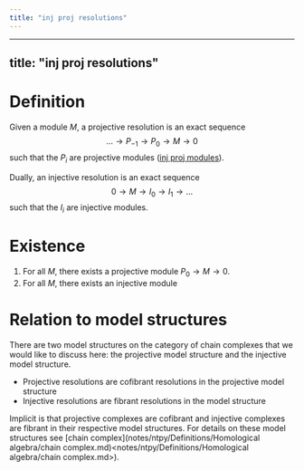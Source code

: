 ```yaml
---
title: "inj proj resolutions"
---
```


---
title: "inj proj resolutions"
---

# Definition
Given a module $M$, a projective resolution is an exact sequence 
$$ \dots\to P_{-1}\to P_0\to M\to 0$$ such that the $P_i$ are projective modules ([inj proj modules](<notes/ntpy/Definitions/Homological algebra/inj proj modules.md>)). 

Dually, an injective resolution is an exact sequence $$0\to M\to I_0\to I_1\to \dots$$ such that the $I_i$ are injective modules.

# Existence
1. For all $M$, there exists a projective module $P_0\to M\to 0$.
2. For all $M$, there exists an injective module 

# Relation to model structures
There are two model structures on the category of chain complexes that we would like to discuss here: the projective model structure and the injective model structure.

- Projective resolutions are cofibrant resolutions in the projective model structure
- Injective resolutions are fibrant resolutions in the model structure

Implicit is that projective complexes are cofibrant and injective complexes are fibrant in their respective model structures. For details on these model structures see [chain complex](notes/ntpy/Definitions/Homological algebra/chain complex.md)<notes/ntpy/Definitions/Homological algebra/chain complex.md>).
